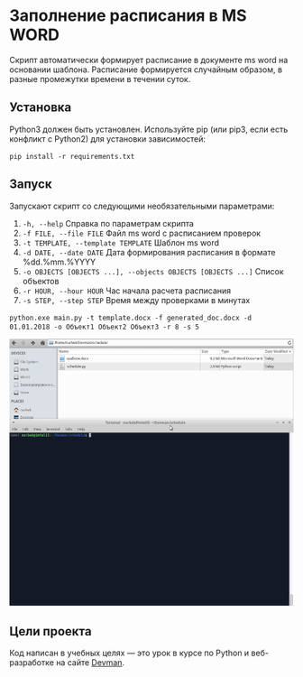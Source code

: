 # Заполнение расписания в MS WORD

Скрипт автоматически формирует расписание в документе ms word на основании шаблона. Расписание формируется случайным образом, в разные промежутки времени в течении суток.

## Установка

Python3 должен быть установлен. Используйте pip (или pip3, если есть конфликт с Python2) для установки зависимостей:

```
pip install -r requirements.txt
```

## Запуск

Запускают скрипт со следующими необязательными параметрами:

1. ```-h, --help```                       Справка по параметрам скрипта
2. ```-f FILE, --file FILE```             Файл ms word с расписанием проверок
3. ```-t TEMPLATE, --template TEMPLATE``` Шаблон ms word
4. ```-d DATE, --date DATE```             Дата формирования расписания в формате %dd.%mm.%YYYY
5. ```-o OBJECTS [OBJECTS ...], --objects OBJECTS [OBJECTS ...]``` Список объектов
6. ```-r HOUR, --hour HOUR```             Час начала расчета расписания
7. ```-s STEP, --step STEP```             Время между проверками в минутах


```
python.exe main.py -t template.docx -f generated_doc.docx -d 01.01.2018 -o Объект1 Объект2 Объект3 -r 8 -s 5
```	

![Alt text](demo.gif)


## Цели проекта

Код написан в учебных целях — это урок в курсе по Python и веб-разработке на сайте [Devman](https://dvmn.org).
